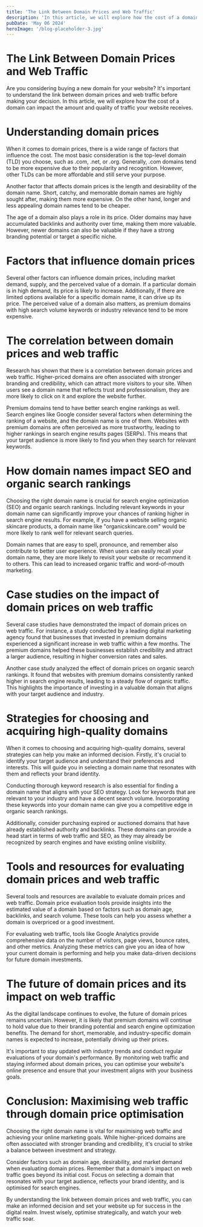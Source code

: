 ```yaml
---
title: 'The Link Between Domain Prices and Web Traffic'
description: 'In this article, we will explore how the cost of a domain can impact the amount and quality of traffic your website receives.'
pubDate: 'May 06 2024'
heroImage: '/blog-placeholder-3.jpg'
---
```


# The Link Between Domain Prices and Web Traffic

Are you considering buying a new domain for your website? It's important to understand the link between domain prices and web traffic before making your decision. In this article, we will explore how the cost of a domain can impact the amount and quality of traffic your website receives.

# Understanding domain prices
When it comes to domain prices, there is a wide range of factors that influence the cost. The most basic consideration is the top-level domain (TLD) you choose, such as .com, .net, or .org. Generally, .com domains tend to be more expensive due to their popularity and recognition. However, other TLDs can be more affordable and still serve your purpose.

Another factor that affects domain prices is the length and desirability of the domain name. Short, catchy, and memorable domain names are highly sought after, making them more expensive. On the other hand, longer and less appealing domain names tend to be cheaper.

The age of a domain also plays a role in its price. Older domains may have accumulated backlinks and authority over time, making them more valuable. However, newer domains can also be valuable if they have a strong branding potential or target a specific niche.

# Factors that influence domain prices
Several other factors can influence domain prices, including market demand, supply, and the perceived value of a domain. If a particular domain is in high demand, its price is likely to increase. Additionally, if there are limited options available for a specific domain name, it can drive up its price. The perceived value of a domain also matters, as premium domains with high search volume keywords or industry relevance tend to be more expensive.

# The correlation between domain prices and web traffic
Research has shown that there is a correlation between domain prices and web traffic. Higher-priced domains are often associated with stronger branding and credibility, which can attract more visitors to your site. When users see a domain name that reflects trust and professionalism, they are more likely to click on it and explore the website further.

Premium domains tend to have better search engine rankings as well. Search engines like Google consider several factors when determining the ranking of a website, and the domain name is one of them. Websites with premium domains are often perceived as more trustworthy, leading to higher rankings in search engine results pages (SERPs). This means that your target audience is more likely to find you when they search for relevant keywords.

# How domain names impact SEO and organic search rankings
Choosing the right domain name is crucial for search engine optimization (SEO) and organic search rankings. Including relevant keywords in your domain name can significantly improve your chances of ranking higher in search engine results. For example, if you have a website selling organic skincare products, a domain name like "organicskincare.com" would be more likely to rank well for relevant search queries.

Domain names that are easy to spell, pronounce, and remember also contribute to better user experience. When users can easily recall your domain name, they are more likely to revisit your website or recommend it to others. This can lead to increased organic traffic and word-of-mouth marketing.

# Case studies on the impact of domain prices on web traffic
Several case studies have demonstrated the impact of domain prices on web traffic. For instance, a study conducted by a leading digital marketing agency found that businesses that invested in premium domains experienced a significant increase in web traffic within a few months. The premium domains helped these businesses establish credibility and attract a larger audience, resulting in higher conversion rates and sales.

Another case study analyzed the effect of domain prices on organic search rankings. It found that websites with premium domains consistently ranked higher in search engine results, leading to a steady flow of organic traffic. This highlights the importance of investing in a valuable domain that aligns with your target audience and industry.

# Strategies for choosing and acquiring high-quality domains
When it comes to choosing and acquiring high-quality domains, several strategies can help you make an informed decision. Firstly, it's crucial to identify your target audience and understand their preferences and interests. This will guide you in selecting a domain name that resonates with them and reflects your brand identity.

Conducting thorough keyword research is also essential for finding a domain name that aligns with your SEO strategy. Look for keywords that are relevant to your industry and have a decent search volume. Incorporating these keywords into your domain name can give you a competitive edge in organic search rankings.

Additionally, consider purchasing expired or auctioned domains that have already established authority and backlinks. These domains can provide a head start in terms of web traffic and SEO, as they may already be recognized by search engines and have existing online visibility.

# Tools and resources for evaluating domain prices and web traffic
Several tools and resources are available to evaluate domain prices and web traffic. Domain price evaluation tools provide insights into the estimated value of a domain based on factors such as domain age, backlinks, and search volume. These tools can help you assess whether a domain is overpriced or a good investment.

For evaluating web traffic, tools like Google Analytics provide comprehensive data on the number of visitors, page views, bounce rates, and other metrics. Analyzing these metrics can give you an idea of how your current domain is performing and help you make data-driven decisions for future domain investments.

# The future of domain prices and its impact on web traffic
As the digital landscape continues to evolve, the future of domain prices remains uncertain. However, it is likely that premium domains will continue to hold value due to their branding potential and search engine optimization benefits. The demand for short, memorable, and industry-specific domain names is expected to increase, potentially driving up their prices.

It's important to stay updated with industry trends and conduct regular evaluations of your domain's performance. By monitoring web traffic and staying informed about domain prices, you can optimise your website's online presence and ensure that your investment aligns with your business goals.

# Conclusion: Maximising web traffic through domain price optimisation
Choosing the right domain name is vital for maximising web traffic and achieving your online marketing goals. While higher-priced domains are often associated with stronger branding and credibility, it's crucial to strike a balance between investment and strategy.

Consider factors such as domain age, desirability, and market demand when evaluating domain prices. Remember that a domain's impact on web traffic goes beyond its initial cost. Focus on selecting a domain that resonates with your target audience, reflects your brand identity, and is optimised for search engines.

By understanding the link between domain prices and web traffic, you can make an informed decision and set your website up for success in the digital realm. Invest wisely, optimise strategically, and watch your web traffic soar.
